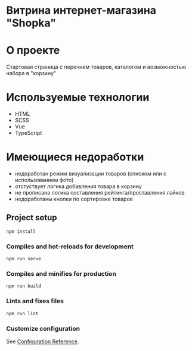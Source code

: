 # Витрина интернет-магазина "Shopka"

# О проекте

Стартовая страница с перечнем товаров, каталогом и возможностью набора в "корзину"

# Используемые технологии

<ul>
  <li>HTML</li>
  <li>SCSS</li>
  <li>Vue</li>
  <li>TypeScript</li>
</ul>
  
# Имеющиеся недоработки

<ul>
  <li>недоработан режим визуализации товаров (списком или с использованием фото)</li>
  <li>отстуствует логика добавления товара в корзину</li>
  <li>не прописана логика составления рейтинга/проставления лайков</li>
  <li>недоработаны кнопки по сортировке товаров</li>
</ul>

## Project setup
```
npm install
```

### Compiles and hot-reloads for development
```
npm run serve
```

### Compiles and minifies for production
```
npm run build
```

### Lints and fixes files
```
npm run lint
```

### Customize configuration
See [Configuration Reference](https://cli.vuejs.org/config/).
